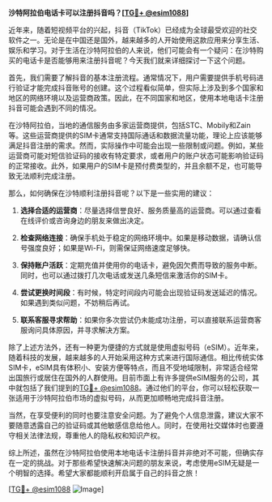 **沙特阿拉伯电话卡可以注册抖音吗？[[TG💪+ @esim1088](https://t.me/s/esim1088)]**

近年来，随着短视频平台的兴起，抖音（TikTok）已经成为全球最受欢迎的社交软件之一。无论是在中国还是国外，越来越多的人开始使用这款应用来分享生活、娱乐和学习。对于生活在沙特阿拉伯的人来说，他们可能会有一个疑问：在沙特购买的电话卡是否能够用来注册抖音呢？今天我们就来详细探讨一下这个问题。

首先，我们需要了解抖音的基本注册流程。通常情况下，用户需要提供手机号码进行验证才能完成抖音账号的创建。这个过程看似简单，但实际上涉及到多个国家和地区的网络环境以及运营商政策。因此，在不同国家和地区，使用本地电话卡注册抖音可能会遇到不同的情况。

在沙特阿拉伯，当地的通信服务由多家运营商提供，包括STC、Mobily和Zain等。这些运营商提供的SIM卡通常支持国际通话和数据流量功能，理论上应该能够满足抖音注册的需求。然而，实际操作中可能会出现一些限制或问题。例如，某些运营商可能对短信验证码的接收有特定要求，或者用户的账户状态可能影响验证码的正常接收。此外，如果用户的SIM卡是预付费类型的，并且余额不足，也可能导致无法顺利完成注册。

那么，如何确保在沙特顺利注册抖音呢？以下是一些实用的建议：

1. **选择合适的运营商**：尽量选择信誉良好、服务质量高的运营商。可以通过查看在线评价或咨询身边的朋友来做出决定。
   
2. **检查网络连接**：确保手机处于稳定的网络环境中。如果是移动数据，请确认信号强度良好；如果是Wi-Fi，则需保证网络速度足够快。

3. **保持账户活跃**：定期充值并使用你的电话卡，避免因欠费而导致的服务中断。同时，也可以通过拨打几次电话或发送几条短信来激活你的SIM卡。

4. **尝试更换时间段**：有时候，特定时间段内可能会出现验证码发送延迟的情况。如果遇到类似问题，不妨稍后再试。

5. **联系客服寻求帮助**：如果你多次尝试仍未能成功注册，可以直接联系运营商客服询问具体原因，并寻求解决方案。

除了上述方法外，还有一种更为便捷的方式就是使用虚拟号码（eSIM）。近年来，随着科技的发展，越来越多的人开始采用这种方式来进行国际通信。相比传统实体SIM卡，eSIM具有体积小、安装方便等特点，而且不受地域限制，非常适合经常出国旅行或居住在国外的人群使用。目前市面上有许多提供eSIM服务的公司，其中就包括了我们提到的[TG💪+ @esim1088](https://t.me/s/esim1088)。通过他们的平台，你可以轻松获取一张适用于沙特阿拉伯市场的虚拟号码，从而更加顺畅地完成抖音注册。

当然，在享受便利的同时也要注意安全问题。为了避免个人信息泄露，建议大家不要随意透露自己的验证码或其他敏感信息给他人。同时，在使用社交媒体时也要遵守相关法律法规，尊重他人的隐私权和知识产权。

综上所述，虽然在沙特阿拉伯使用本地电话卡注册抖音并非绝对不可能，但确实存在一定的挑战。对于那些希望快速解决问题的朋友来说，考虑使用eSIM无疑是一个明智的选择。希望大家都能顺利开启属于自己的抖音之旅！

[[TG💪+ @esim1088](https://t.me/s/esim1088) ![Image](https://i.postimg.cc/4NQfJmqS/Snipaste-2025-05-13-00-14-12.png)]